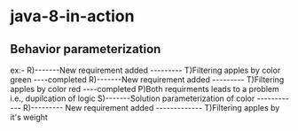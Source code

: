 # java-8-in-action


Behavior parameterization
--------------------------
ex:-
  R)-------New requirement added ---------
      T)Filtering apples by color green ----completed
  R)-------New requirement added ---------
      T)Filtering apples by color red ----completed
  P)Both requirments leads to a problem i.e., dupilcation of logic
     S)-------Solution parameterization of color  ------------
  R)--------- New requirement added -------------
      T)Filtering apples by it's weight
